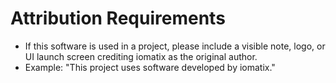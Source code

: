 # Attribution Requirements

- If this software is used in a project, please include a visible note, logo,
  or UI launch screen crediting iomatix as the original author.
- Example: "This project uses software developed by iomatix."
